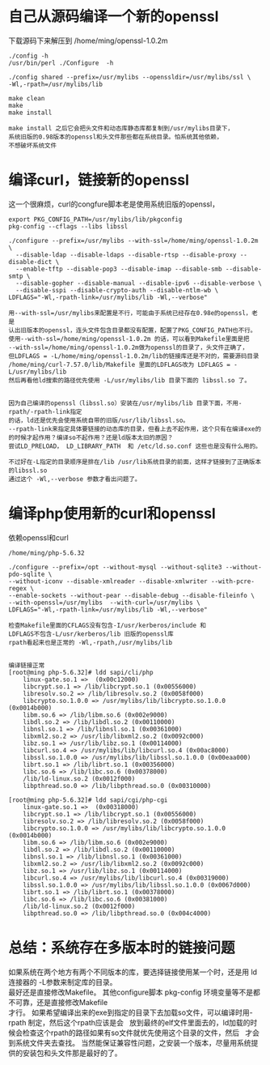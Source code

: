 自己从源码编译一个新的openssl
=============================
下载源码下来解压到 /home/ming/openssl-1.0.2m

```text
./config -h
/usr/bin/perl ./Configure  -h

./config shared --prefix=/usr/mylibs --openssldir=/usr/mylibs/ssl \
-Wl,-rpath=/usr/mylibs/lib

make clean
make
make install

make install 之后它会把头文件和动态库静态库都复制到/usr/mylibs目录下，
系统旧版的0.98版本的openssl和头文件那些都在系统目录。怕系统其他依赖，
不想破坏系统文件
```




编译curl，链接新的openssl
=========================
这一个很麻烦，curl的congfure脚本老是使用系统旧版的openssl，

```text
export PKG_CONFIG_PATH=/usr/mylibs/lib/pkgconfig
pkg-config --cflags --libs libssl

./configure --prefix=/usr/mylibs --with-ssl=/home/ming/openssl-1.0.2m \
  --disable-ldap --disable-ldaps --disable-rtsp --disable-proxy --disable-dict \
  --enable-tftp --disable-pop3 --disable-imap --disable-smb --disable-smtp \
  --disable-gopher --disable-manual --disable-ipv6 --disable-verbose \
  --disable-sspi --disable-crypto-auth --disable-ntlm-wb \
LDFLAGS="-Wl,-rpath-link=/usr/mylibs/lib -Wl,--verbose"

用--with-ssl=/usr/mylibs来配置是不行，可能由于系统已经存在0.98e的openssl，老是
认出旧版本的openssl，连头文件包含目录都没有配置，配置了PKG_CONFIG_PATH也不行。
使用--with-ssl=/home/ming/openssl-1.0.2m 的话，可以看到Makefile里面是把
--with-ssl=/home/ming/openssl-1.0.2m做为openssl的目录了，头文件正确了，
但LDFLAGS = -L/home/ming/openssl-1.0.2m/lib的链接库还是不对的，需要源码目录
/home/ming/curl-7.57.0/lib/Makefile 里面的LDFLAGS改为 LDFLAGS = -L/usr/mylibs/lib
然后再看他ld搜索的路径优先使用 -L/usr/mylibs/lib 目录下面的 libssl.so 了。


因为自己编译的openssl（libssl.so）安装在/usr/mylibs/lib 目录下面，不用-rpath/-rpath-link指定
的话，ld还是优先会使用系统自带的旧版/usr/lib/libssl.so。
--rpath-link来指定具体要链接的动态库的目录，但看上去不起作用，这个只有在编译exe的
的时候才起作用？编译so不起作用？还是ld版本太旧的原因？
尝试LD_PRELOAD， LD_LIBRARY_PATH  和 /etc/ld.so.conf 这些也是没有什么用的。

不过好在-L指定的目录顺序是排在/lib /usr/lib系统目录的前面，这样才链接到了正确版本的libssl.so
通过这个 -Wl,--verbose 参数才看出问题了。
```

编译php使用新的curl和openssl
===========================
依赖openssl和curl

```text
/home/ming/php-5.6.32

./configure --prefix=/opt --without-mysql --without-sqlite3 --without-pdo-sqlite \
--without-iconv --disable-xmlreader --disable-xmlwriter --with-pcre-regex \
--enable-sockets --without-pear --disable-debug --disable-fileinfo \
--with-openssl=/usr/mylibs  --with-curl=/usr/mylibs \
LDFLAGS="-Wl,-rpath-link=/usr/mylibs/lib -Wl,--verbose"

检查Makefile里面的CFLAGS没有包含-I/usr/kerberos/include 和
LDFLAGS不包含-L/usr/kerberos/lib 旧版的openssl库
rpath看起来也是正常的 -Wl,-rpath,/usr/mylibs/lib


编译链接正常
[root@ming php-5.6.32]# ldd sapi/cli/php
	linux-gate.so.1 =>  (0x00c12000)
	libcrypt.so.1 => /lib/libcrypt.so.1 (0x00556000)
	libresolv.so.2 => /lib/libresolv.so.2 (0x0058f000)
	libcrypto.so.1.0.0 => /usr/mylibs/lib/libcrypto.so.1.0.0 (0x0014b000)
	libm.so.6 => /lib/libm.so.6 (0x002e9000)
	libdl.so.2 => /lib/libdl.so.2 (0x00110000)
	libnsl.so.1 => /lib/libnsl.so.1 (0x00361000)
	libxml2.so.2 => /usr/lib/libxml2.so.2 (0x0092c000)
	libz.so.1 => /usr/lib/libz.so.1 (0x00114000)
	libcurl.so.4 => /usr/mylibs/lib/libcurl.so.4 (0x00ac8000)
	libssl.so.1.0.0 => /usr/mylibs/lib/libssl.so.1.0.0 (0x00eaa000)
	librt.so.1 => /lib/librt.so.1 (0x00356000)
	libc.so.6 => /lib/libc.so.6 (0x00378000)
	/lib/ld-linux.so.2 (0x0012f000)
	libpthread.so.0 => /lib/libpthread.so.0 (0x00310000)

[root@ming php-5.6.32]# ldd sapi/cgi/php-cgi
	linux-gate.so.1 =>  (0x00318000)
	libcrypt.so.1 => /lib/libcrypt.so.1 (0x00556000)
	libresolv.so.2 => /lib/libresolv.so.2 (0x0058f000)
	libcrypto.so.1.0.0 => /usr/mylibs/lib/libcrypto.so.1.0.0 (0x0014b000)
	libm.so.6 => /lib/libm.so.6 (0x002e9000)
	libdl.so.2 => /lib/libdl.so.2 (0x00110000)
	libnsl.so.1 => /lib/libnsl.so.1 (0x00361000)
	libxml2.so.2 => /usr/lib/libxml2.so.2 (0x0092c000)
	libz.so.1 => /usr/lib/libz.so.1 (0x00114000)
	libcurl.so.4 => /usr/mylibs/lib/libcurl.so.4 (0x00319000)
	libssl.so.1.0.0 => /usr/mylibs/lib/libssl.so.1.0.0 (0x0067d000)
	librt.so.1 => /lib/librt.so.1 (0x00378000)
	libc.so.6 => /lib/libc.so.6 (0x00381000)
	/lib/ld-linux.so.2 (0x0012f000)
	libpthread.so.0 => /lib/libpthread.so.0 (0x004c4000)

```


总结：系统存在多版本时的链接问题
========================
如果系统在两个地方有两个不同版本的库，要选择链接使用某一个时，还是用 ld连接器的  -L参数来制定库的目录。   
最好还是直接修改Makefile。 其他configure脚本 pkg-config 环境变量等不是都不可靠，还是直接修改Makefile   
才行。 如果希望编译出来的exe到指定的目录下去加载so文件，可以编译时用-rpath 制定，然后这个rpath应该是会   
放到最终的elf文件里面去的，ld加载的时候会检查这个rpath的路径如果有so文件就优先使用这个目录的文件，然后   
才会到系统文件夹去查找。
当然能保证兼容性问题，之安装一个版本，尽量用系统提供的安装包和头文件那是最好的了。

